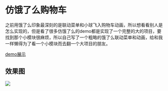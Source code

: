 # 仿饿了么购物车
之前用饿了么印象最深刻的是联动菜单和小球飞入购物车动画，所以想看看别人是怎么实现的，但是看了很多仿饿了么的demo都是实现了一个完整的大的项目，要找到那个小模块很麻烦，所以自己写了一个粗略的饿了么联动菜单和动画，给和我一样懒得为了看一个小模块而去翻一个大项目的朋友。

[demo展示](http://htmlpreview.github.io/?https://github.com/windlany/vue-eleme-shoppingCart/blob/master/index.html)

## 效果图
![](https://github.com/windlany/vue-eleme-shoppingCart/blob/master/shoot.gif)
